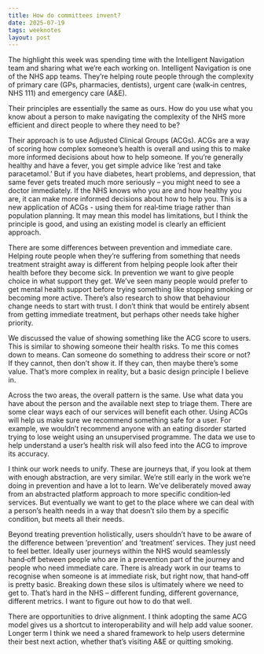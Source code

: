 ```yaml
---
title: How do committees invent?
date: 2025-07-19
tags: weeknotes
layout: post
---
```


The highlight this week was spending time with the Intelligent Navigation team and sharing what we’re each working on. Intelligent Navigation is one of the NHS app teams. They’re helping route people through the complexity of primary care (GPs, pharmacies, dentists), urgent care (walk‑in centres, NHS 111) and emergency care (A&E).

Their principles are essentially the same as ours. How do you use what you know about a person to make navigating the complexity of the NHS more efficient and direct people to where they need to be?

Their approach is to use Adjusted Clinical Groups (ACGs). ACGs are a way of scoring how complex someone’s health is overall and using this to make more informed decisions about how to help someone. If you’re generally healthy and have a fever, you get simple advice like ’rest and take paracetamol.’ But if you have diabetes, heart problems, and depression, that same fever gets treated much more seriously – you might need to see a doctor immediately. If the NHS knows who you are and how healthy you are, it can make more informed decisions about how to help you. This is a new application of ACGs - using them for real‑time triage rather than population planning. It may mean this model has limitations, but I think the principle is good, and using an existing model is clearly an efficient approach.

There are some differences between prevention and immediate care. Helping route people when they’re suffering from something that needs treatment straight away is different from helping people look after their health before they become sick. In prevention we want to give people choice in what support they get. We’ve seen many people would prefer to get mental health support before trying something like stopping smoking or becoming more active. There’s also research to show that behaviour change needs to start with trust. I don’t think that would be entirely absent from getting immediate treatment, but perhaps other needs take higher priority.

We discussed the value of showing something like the ACG score to users. This is similar to showing someone their health risks. To me this comes down to means. Can someone do something to address their score or not? If they cannot, then don’t show it. If they can, then maybe there’s some value. That’s more complex in reality, but a basic design principle I believe in.

Across the two areas, the overall pattern is the same. Use what data you have about the person and the available next step to triage them. There are some clear ways each of our services will benefit each other. Using ACGs will help us make sure we recommend something safe for a user. For example, we wouldn’t recommend anyone with an eating disorder started trying to lose weight using an unsupervised programme. The data we use to help understand a user’s health risk will also feed into the ACG to improve its accuracy.

I think our work needs to unify. These are journeys that, if you look at them with enough abstraction, are very similar. We’re still early in the work we’re doing in prevention and have a lot to learn. We’ve deliberately moved away from an abstracted platform approach to more specific condition‑led services. But eventually we want to get to the place where we can deal with a person’s health needs in a way that doesn’t silo them by a specific condition, but meets all their needs.

Beyond treating prevention holistically, users shouldn’t have to be aware of the difference between ’prevention’ and ’treatment’ services. They just need to feel better. Ideally user journeys within the NHS would seamlessly hand‑off between people who are in a prevention part of the journey and people who need immediate care. There is already work in our teams to recognise when someone is at immediate risk, but right now, that hand‑off is pretty basic.
Breaking down these silos is ultimately where we need to get to. That’s hard in the NHS – different funding, different governance, different metrics. I want to figure out how to do that well.

There are opportunities to drive alignment. I think adopting the same ACG model gives us a shortcut to interoperability and will help add value sooner. Longer term I think we need a shared framework to help users determine their best next action, whether that’s visiting A&E or quitting smoking.

